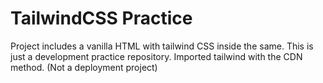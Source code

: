 # TailwindCSS Practice
 
Project includes a vanilla HTML with tailwind CSS inside the same. 
This is just a development practice repository. Imported tailwind with the CDN method. (Not a deployment project)